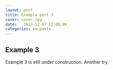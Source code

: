 ```yaml
---
layout: post
title: Example post 3
cover: cover.jpg
date:   2013-12-07 12:00:00
categories: en posts
---
```


## Example 3

Example 3 is still under construction. Another try.
